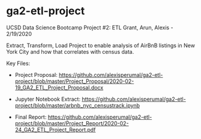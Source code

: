 # ga2-etl-project
UCSD Data Science Bootcamp Project #2: ETL
Grant, Arun, Alexis - 2/19/2020

Extract, Transform, Load Project to enable analysis of AirBnB listings in New York City and how that correlates with census data.

Key Files:
* Project Proposal: https://github.com/alexisperumal/ga2-etl-project/blob/master/Project_Proposal/2020-02-19_GA2_ETL_Project_Proposal.docx

* Jupyter Notebook Extract: https://github.com/alexisperumal/ga2-etl-project/blob/master/arbnb_nyc_censustrack.ipynb

* Final Report: https://github.com/alexisperumal/ga2-etl-project/blob/master/Project_Report/2020-02-24_GA2_ETL_Project_Report.pdf

